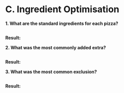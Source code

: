 # C. Ingredient Optimisation

**1. What are the standard ingredients for each pizza?**
```sql
```
**Result:**

**2. What was the most commonly added extra?**
```sql
```
**Result:**

**3. What was the most common exclusion?**
```sql
```
**Result:**
